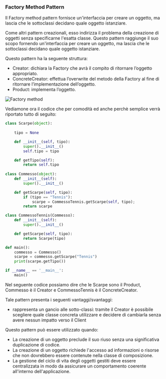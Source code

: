 ### Factory Method Pattern

Il Factory method pattern fornisce un'interfaccia per creare un oggetto, ma lascia che le sottoclassi decidano quale oggetto istanziare.

Come altri pattern creazionali, esso indirizza il problema della creazione di oggetti senza specificarne l'esatta classe. Questo pattern raggiunge il suo scopo fornendo un'interfaccia per creare un oggetto, ma lascia che le sottoclassi decidano quale oggetto istanziare.

Questo pattern ha la seguente struttura:

-	Creator: dichiara la Factory che avrà il compito di ritornare l’oggetto appropriato.
-	ConcreteCreator: effettua l’overwrite del metodo della Factory al fine di ritornare l’implementazione dell’oggetto.
-	Product: implementa l’oggetto.

![Factory method](https://upload.wikimedia.org/wikipedia/commons/a/a3/FactoryMethod.svg)

Vediamone ora il codice che per comodità ed anche perchè semplice verrà riportato tutto di seguito:

```python
class Scarpe(object):
	
	tipo = None

	def __init__(self, tipo):
		super().__init__()
		self.tipo = tipo

	def getTipo(self):
		return self.tipo
		
class Commesso(object):
	def __init__(self):
		super().__init__()

	def getScarpe(self, tipo):
		if (tipo == "Tennis"):
			scarpe = CommessoTennis.getScarpe(self, tipo);
		return scarpe

class CommessoTennis(Commesso):
	def __init__(self):
		super().__init__()

	def getScarpe(self, tipo):
		return Scarpe(tipo)

def main():
	commesso = Commesso()
	scarpe = commesso.getScarpe("Tennis")
	print(scarpe.getTipo())

if __name__ == '__main__':
	main()
```

Nel seguente codice possiamo dire che le Scarpe sono il Product, Commesso è il Creator e CommessoTennis è il ConcreteCreator.

Tale pattern presenta i seguenti vantaggi/svantaggi:

-	rappresenta un gancio alle sotto-classi: tramite il Creator è possibile scegliere quale classe concreta utilizzare e decidere di cambiarla senza avere nessun impatto verso il Client

Questo pattern può essere utilizzato quando:

-	La creazione di un oggetto preclude il suo riuso senza una significativa duplicazione di codice.
-	La creazione di un oggetto richiede l'accesso ad informazioni o risorse che non dovrebbero essere contenute nella classe di composizione.
-	La gestione del ciclo di vita degli oggetti gestiti deve essere centralizzata in modo da assicurare un comportamento coerente all'interno dell'applicazione.
